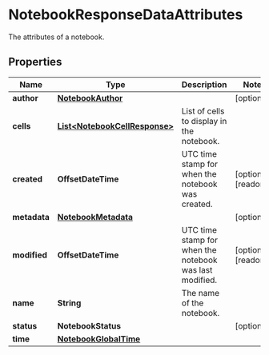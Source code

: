 

# NotebookResponseDataAttributes

The attributes of a notebook.

## Properties

Name | Type | Description | Notes
------------ | ------------- | ------------- | -------------
**author** | [**NotebookAuthor**](NotebookAuthor.md) |  |  [optional]
**cells** | [**List&lt;NotebookCellResponse&gt;**](NotebookCellResponse.md) | List of cells to display in the notebook. | 
**created** | **OffsetDateTime** | UTC time stamp for when the notebook was created. |  [optional] [readonly]
**metadata** | [**NotebookMetadata**](NotebookMetadata.md) |  |  [optional]
**modified** | **OffsetDateTime** | UTC time stamp for when the notebook was last modified. |  [optional] [readonly]
**name** | **String** | The name of the notebook. | 
**status** | **NotebookStatus** |  |  [optional]
**time** | [**NotebookGlobalTime**](NotebookGlobalTime.md) |  | 



